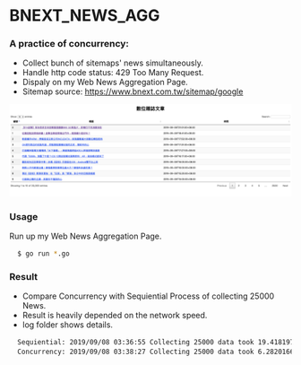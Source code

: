 # BNEXT_NEWS_AGG

### A practice of concurrency:
- Collect bunch of sitemaps' news simultaneously.
- Handle http code status: 429 Too Many Request.
- Dispaly on my Web News Aggregation Page.
- Sitemap source: https://www.bnext.com.tw/sitemap/google

![image](./screen_shot.png)
### Usage

Run up my Web News Aggregation Page.
```sh
  $ go run *.go 
```

### Result
- Compare Concurrency with Sequiential Process of collecting 25000 News.
- Result is heavily depended on the network speed.
- log folder shows details.
```sh
  Sequiential: 2019/09/08 03:36:55 Collecting 25000 data took 19.418197275s
  Concurrency: 2019/09/08 03:38:27 Collecting 25000 data took 6.282016672s
```